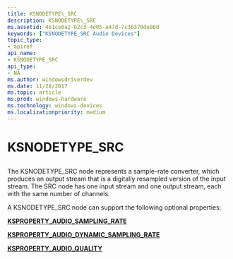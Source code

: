 ```yaml
---
title: KSNODETYPE\_SRC
description: KSNODETYPE\_SRC
ms.assetid: 461ce0a2-02c3-4e05-a47d-7c36370de86d
keywords: ["KSNODETYPE_SRC Audio Devices"]
topic_type:
- apiref
api_name:
- KSNODETYPE_SRC
api_type:
- NA
ms.author: windowsdriverdev
ms.date: 11/28/2017
ms.topic: article
ms.prod: windows-hardware
ms.technology: windows-devices
ms.localizationpriority: medium
---
```


# KSNODETYPE\_SRC


## <span id="ddk_ksnodetype_src_ks"></span><span id="DDK_KSNODETYPE_SRC_KS"></span>


The KSNODETYPE\_SRC node represents a sample-rate converter, which produces an output stream that is a digitally resampled version of the input stream. The SRC node has one input stream and one output stream, each with the same number of channels.

A KSNODETYPE\_SRC node can support the following optional properties:

[**KSPROPERTY\_AUDIO\_SAMPLING\_RATE**](ksproperty-audio-sampling-rate.md)

[**KSPROPERTY\_AUDIO\_DYNAMIC\_SAMPLING\_RATE**](ksproperty-audio-dynamic-sampling-rate.md)

[**KSPROPERTY\_AUDIO\_QUALITY**](ksproperty-audio-quality.md)

 

 





